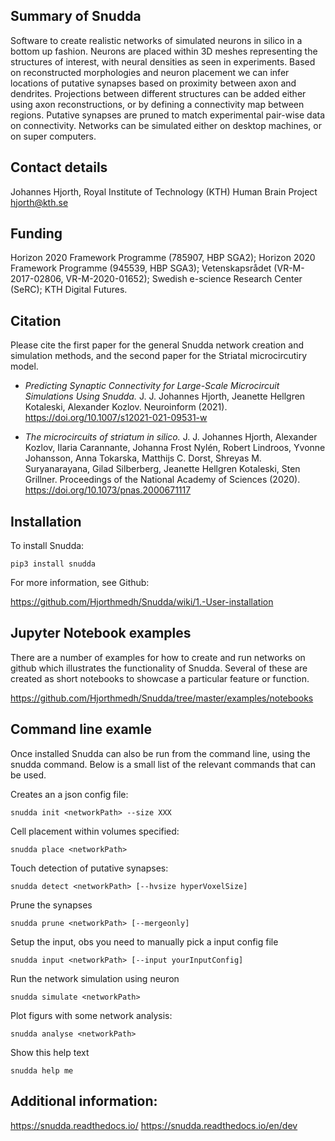 ## Summary of Snudda
Software to create realistic networks of simulated neurons in silico in a bottom up fashion. Neurons are placed within 3D meshes representing the structures of interest, with neural densities as seen in experiments. Based on reconstructed morphologies and neuron placement we can infer locations of putative synapses based on proximity between axon and dendrites. Projections between different structures can be added either using axon reconstructions, or by defining a connectivity map between regions. Putative synapses are pruned to match experimental pair-wise data on connectivity. Networks can be simulated either on desktop machines, or on super computers.

## Contact details
Johannes Hjorth, Royal Institute of Technology (KTH)
Human Brain Project
hjorth@kth.se

## Funding
Horizon 2020 Framework Programme (785907, HBP SGA2); Horizon 2020 Framework Programme (945539, HBP SGA3); Vetenskapsrådet (VR-M-2017-02806, VR-M-2020-01652); Swedish e-science Research Center (SeRC); KTH Digital Futures.

## Citation
Please cite the first paper for the general Snudda network creation and simulation methods, and the second paper for the Striatal microcircutiry model.

* *Predicting Synaptic Connectivity for Large-Scale Microcircuit Simulations Using Snudda.* J. J. Johannes Hjorth, Jeanette Hellgren Kotaleski, Alexander Kozlov. Neuroinform (2021). https://doi.org/10.1007/s12021-021-09531-w

* *The microcircuits of striatum in silico.* J. J. Johannes Hjorth, Alexander Kozlov, Ilaria Carannante, Johanna Frost Nylén, Robert Lindroos, Yvonne Johansson, Anna Tokarska, Matthijs C. Dorst, Shreyas M. Suryanarayana, Gilad Silberberg, Jeanette Hellgren Kotaleski, Sten Grillner. Proceedings of the National Academy of Sciences (2020). https://doi.org/10.1073/pnas.2000671117

## Installation

To install Snudda:

```
pip3 install snudda
```

For more information, see Github:

https://github.com/Hjorthmedh/Snudda/wiki/1.-User-installation

## Jupyter Notebook examples

There are a number of examples for how to create and run networks on github which illustrates the functionality of Snudda. Several of these are created as short notebooks to showcase a particular feature or function.

https://github.com/Hjorthmedh/Snudda/tree/master/examples/notebooks

## Command line examle

Once installed Snudda can also be run from the command line, using the snudda command. Below is a small list of the relevant commands that can be used.

Creates an a json config file:
```
snudda init <networkPath> --size XXX
```

Cell placement within volumes specified:
```
snudda place <networkPath>
```

Touch detection of putative synapses:
```
snudda detect <networkPath> [--hvsize hyperVoxelSize]
```

Prune the synapses
```
snudda prune <networkPath> [--mergeonly]
```

Setup the input, obs you need to manually pick a input config file
```
snudda input <networkPath> [--input yourInputConfig]
```

Run the network simulation using neuron
```
snudda simulate <networkPath>
```

Plot figurs with some network analysis:
```
snudda analyse <networkPath>
```

Show this help text
```
snudda help me
```


## Additional information:

https://snudda.readthedocs.io/
https://snudda.readthedocs.io/en/dev
